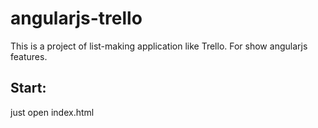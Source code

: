 # angularjs-trello
This is a project of list-making application like Trello. For show angularjs features. 


## Start:

just open index.html
